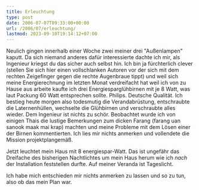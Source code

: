 ```yaml
---
title: Erleuchtung
type: post
date: 2006-07-07T09:33:00+00:00
url: /2006/07/erleuchtung/
lastmod: 2023-09-10T19:14:12+07:00
---
```

Neulich gingen innerhalb einer Woche zwei meiner drei "Außenlampen" kaputt. Da sich niemand anderes dafür interessierte dachte ich mir, als Ingenieur kriegst du das sicher auch selbst hin. Ich bin ja fürchterlich clever (stellen Sie sich hier einen vollschlanken Autoren vor der sich mit dem rechten Zeigefinger gegen die rechte Augenbraue tippt) und weil sich meine Energierechnung im letzten Monat verdreifacht hat weil ich von zu Hause aus arbeite kaufte ich drei Energiesparglühbirnen mit je 8 Watt, was laut Packung 60 Watt entsprechen sollte. Philips. Deutsche Qualität. Ich bestieg heute morgen also todesmutig die Verandabrüstung, entschraubte die Laternenhüllen, wechselte die Glühbirnen und verschraubte alles wieder. Dem Ingenieur ist nichts zu schör. Beobachtet wurde ich von einigen Thais die lustige Bemerkungen zum dicken Farang (farang uan sanook maak mai krap) machten und meine Probleme mit dem Lösen einer der Birnen kommentierten. Ich lies mir nichts anmerken und vollendete die Mission projektplangemäß.

Jetzt leuchtet mein Haus mit 8 energiespar-Watt. Das ist ungefähr das Dreifache des bisherigen Nachtlichtes um mein Haus herum wie ich _nach_ der Installation feststellen durfte. Auf meiner Veranda ist Tageslicht.

Ich habe mich entschieden mir nichts anmerken zu lassen und so zu tun, also ob das mein Plan war.
